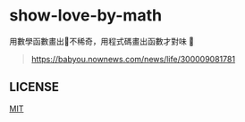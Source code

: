 # show-love-by-math

用數學函數畫出🤎不稀奇，用程式碼畫出函數才對味 💝

> https://babyou.nownews.com/news/life/300009081781

## LICENSE
[MIT](LICENSE)
